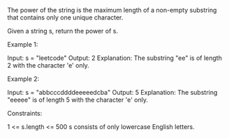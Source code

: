 The power of the string is the maximum length of a non-empty substring that
contains only one unique character.

Given a string s, return the power of s.


Example 1:


Input: s = "leetcode"
Output: 2
Explanation: The substring "ee" is of length 2 with the character 'e' only.


Example 2:


Input: s = "abbcccddddeeeeedcba"
Output: 5
Explanation: The substring "eeeee" is of length 5 with the character 'e'
only.



Constraints:


1 <= s.length <= 500
s consists of only lowercase English letters.




